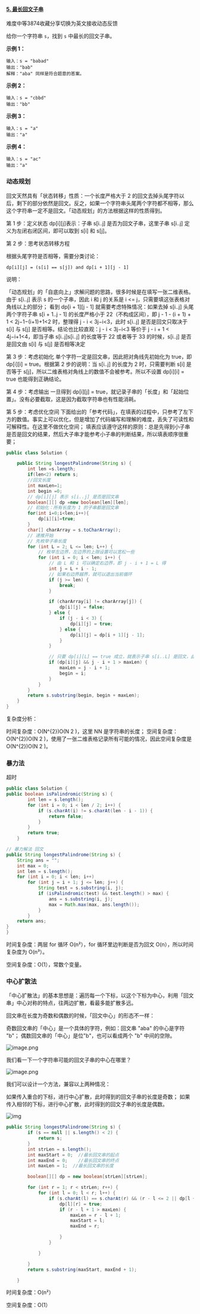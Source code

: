#### [5. 最长回文子串](https://leetcode-cn.com/problems/longest-palindromic-substring/)

难度中等3874收藏分享切换为英文接收动态反馈

给你一个字符串 `s`，找到 `s` 中最长的回文子串。

 

**示例 1：**

```
输入：s = "babad"
输出："bab"
解释："aba" 同样是符合题意的答案。
```

**示例 2：**

```
输入：s = "cbbd"
输出："bb"
```

**示例 3：**

```
输入：s = "a"
输出："a"
```

**示例 4：**

```
输入：s = "ac"
输出："a"
```

### 动态规划

回文天然具有「状态转移」性质：一个长度严格大于 2 的回文去掉头尾字符以后，剩下的部分依然是回文。反之，如果一个字符串头尾两个字符都不相等，那么这个字符串一定不是回文。「动态规划」的方法根据这样的性质得到。

第 1 步：定义状态
dp[i][j]表示：子串 s[i..j] 是否为回文子串，这里子串 s[i..j] 定义为左闭右闭区间，即可以取到 s[i] 和 s[j]。

第 2 步：思考状态转移方程

根据头尾字符是否相等，需要分类讨论：

```
dp[i][j] = (s[i] == s[j]) and dp[i + 1][j - 1]
```

说明：

「动态规划」的「自底向上」求解问题的思路，很多时候是在填写一张二维表格。由于 s[i..j] 表示 s 的一个子串，因此 i 和 j 的关系是 i <= j，只需要填这张表格对角线以上的部分；
看到 dp[i + 1][j - 1] 就需要考虑特殊情况：如果去掉 s[i..j] 头尾两个字符子串 s[i + 1..j - 1] 的长度严格小于 22（不构成区间），即 j - 1 - (i + 1) + 1 < 2j−1−(i+1)+1<2 时，整理得 j - i < 3j−i<3，此时 s[i..j] 是否是回文只取决于 s[i] 与 s[j] 是否相等。结论也比较直观：j - i < 3j−i<3 等价于 j - i + 1 < 4j−i+1<4，即当子串 s[i..j]s[i..j] 的长度等于 22 或者等于 33 的时候，s[i..j] 是否是回文由 s[i] 与 s[j] 是否相等决定

第 3 步：考虑初始化
单个字符一定是回文串，因此把对角线先初始化为 true，即 dp[i][i] = true。根据第 2 步的说明：当 s[i..j] 的长度为 2 时，只需要判断 s[i] 是否等于 s[j]，所以二维表格对角线上的数值不会被参考。所以不设置 dp[i][i] = true 也能得到正确结论。

第 4 步：考虑输出
一旦得到 dp[i][j] = true，就记录子串的「长度」和「起始位置」。没有必要截取，这是因为截取字符串也有性能消耗。

第 5 步：考虑优化空间
下面给出的「参考代码」，在填表的过程中，只参考了左下方的数值。事实上可以优化，但是增加了代码编写和理解的难度，丢失了可读性和可解释性。在这里不做优化空间；
填表应该遵守这样的原则：总是先得到小子串是否是回文的结果，然后大子串才能参考小子串的判断结果，所以填表顺序很重要；



```java
public class Solution {

    public String longestPalindrome(String s) {
        int len =s.length;
        if(len<2) return s;
        //回文长度
        int maxLen=1;
        int begin =0;
        // dp[i][j] 表示 s[i..j] 是否是回文串
        boolean[][] dp =new boolean[len][len];
        // 初始化：所有长度为 1 的子串都是回文串
        for(int i=0;i<len;i++){
            dp[i][i]=true;
        }
        char[] charArray = s.toCharArray();
        // 递推开始
        // 先枚举子串长度
        for (int L = 2; L <= len; L++) {
            // 枚举左边界，左边界的上限设置可以宽松一些
            for (int i = 0; i < len; i++) {
                // 由 L 和 i 可以确定右边界，即 j - i + 1 = L 得
                int j = L + i - 1;
                // 如果右边界越界，就可以退出当前循环
                if (j >= len) {
                    break;
                }

                if (charArray[i] != charArray[j]) {
                    dp[i][j] = false;
                } else {
                    if (j - i < 3) {
                        dp[i][j] = true;
                    } else {
                        dp[i][j] = dp[i + 1][j - 1];
                    }
                }

                // 只要 dp[i][L] == true 成立，就表示子串 s[i..L] 是回文，此时记录回文长度和起始位置
                if (dp[i][j] && j - i + 1 > maxLen) {
                    maxLen = j - i + 1;
                    begin = i;
                }
            }
        }
        return s.substring(begin, begin + maxLen);
    }
}

```

复杂度分析：

时间复杂度：O(N^{2})O(N 
2
 )，这里 NN 是字符串的长度；
空间复杂度：O(N^{2})O(N 
2
 )，使用了一张二维表格记录所有可能的情况，因此空间复杂度是 O(N^{2})O(N 
2
 )。

### 暴力法 

超时

```java
public class Solution {
public boolean isPalindromic(String s) {
		int len = s.length();
		for (int i = 0; i < len / 2; i++) {
			if (s.charAt(i) != s.charAt(len - i - 1)) {
				return false;
			}
		}
		return true;
	}

// 暴力解法 回文
public String longestPalindrome(String s) {
    String ans = "";
    int max = 0;
    int len = s.length();
    for (int i = 0; i < len; i++)
        for (int j = i + 1; j <= len; j++) {
            String test = s.substring(i, j);
            if (isPalindromic(test) && test.length() > max) {
                ans = s.substring(i, j);
                max = Math.max(max, ans.length());
            }
        }
    return ans;
}
}

```

时间复杂度：两层 for 循环 O(n²），for 循环里边判断是否为回文 O(n），所以时间复杂度为 O(n³）。

空间复杂度：O(1），常数个变量。



### 中心扩散法

「中心扩散法」的基本思想是：遍历每一个下标，以这个下标为中心，利用「回文串」中心对称的特点，往两边扩散，看最多能扩散多远。

回文串在长度为奇数和偶数的时候，「回文中心」的形态不一样：

奇数回文串的「中心」是一个具体的字符，例如：回文串 "aba" 的中心是字符 "b"；
偶数回文串的「中心」是位"b"，也可以看成两个 "b" 中间的空隙。

![image.png](https://pic.leetcode-cn.com/1617703338-JVaHRZ-image.png)

我们看一下一个字符串可能的回文子串的中心在哪里？

![image.png](https://pic.leetcode-cn.com/1617703406-EtKaXI-image.png)



我们可以设计一个方法，兼容以上两种情况：

如果传入重合的下标，进行中心扩散，此时得到的回文子串的长度是奇数；
如果传入相邻的下标，进行中心扩散，此时得到的回文子串的长度是偶数。

![img](https://pic.leetcode-cn.com/2f205fcd0493818129e8d3604b2d84d94678fda7708c0e9831f192e21abb1f34.png)

```java
public String longestPalindrome(String s) {
        if (s == null || s.length() < 2) {
            return s;
        }
        int strLen = s.length();
        int maxStart = 0;  //最长回文串的起点
        int maxEnd = 0;    //最长回文串的终点
        int maxLen = 1;  //最长回文串的长度

        boolean[][] dp = new boolean[strLen][strLen];

        for (int r = 1; r < strLen; r++) {
            for (int l = 0; l < r; l++) {
                if (s.charAt(l) == s.charAt(r) && (r - l <= 2 || dp[l + 1][r - 1])) {
                    dp[l][r] = true;
                    if (r - l + 1 > maxLen) {
                        maxLen = r - l + 1;
                        maxStart = l;
                        maxEnd = r;

                    }
                }

            }

        }
        return s.substring(maxStart, maxEnd + 1);

    }
```

时间复杂度：O(n²）

空间复杂度：O(1）